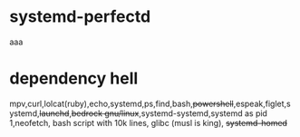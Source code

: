 # systemd-perfectd
aaa
# dependency hell
mpv,curl,lolcat(ruby),echo,systemd,ps,find,bash,~~powershell~~,espeak,figlet,systemd,~~launchd~~,~~bedrock gnu/linux~~,systemd-systemd,systemd as pid 1,neofetch,
bash script with 10k lines, glibc (musl is king), ~~systemd-homed~~
